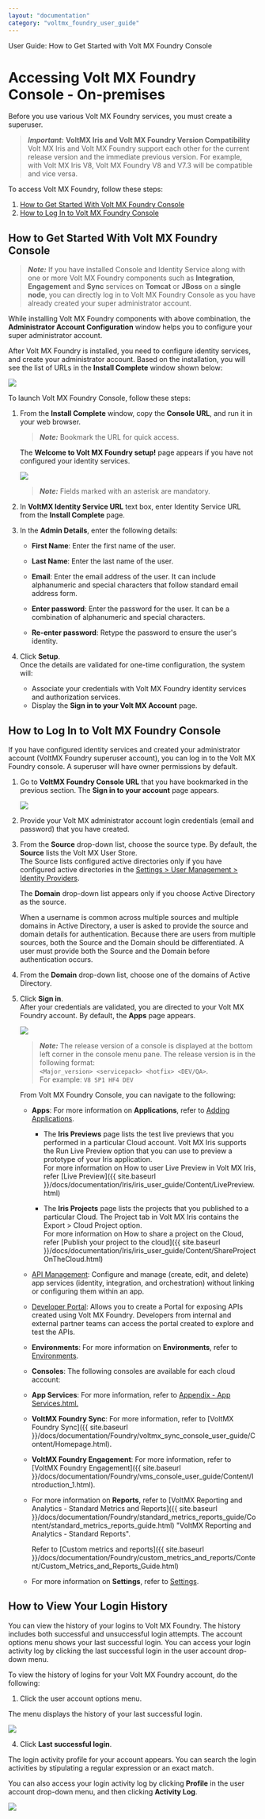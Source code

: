 ```yaml
---
layout: "documentation"
category: "voltmx_foundry_user_guide"
---
```

                              

User Guide: How to Get Started with Volt MX Foundry Console

Accessing Volt MX Foundry Console - On-premises
==============================================

Before you use various Volt MX Foundry services, you must create a superuser.

> **_Important:_** **VoltMX Iris and Volt MX Foundry Version Compatibility**   
Volt MX  Iris and Volt MX Foundry support each other for the current release version and the immediate previous version. For example, with Volt MX Iris V8, Volt MX Foundry V8 and V7.3 will be compatible and vice versa.  

To access Volt MX Foundry, follow these steps:

1.  [How to Get Started With Volt MX Foundry Console](#how-to-get-started-with-foundry-console)
2.  [How to Log In to Volt MX Foundry Console](#how-to-log-in-to-foundry-console)

How to Get Started With Volt MX Foundry Console
----------------------------------------------

> **_Note:_** If you have installed Console and Identity Service along with one or more Volt MX Foundry components such as **Integration**, **Engagement** and **Sync** services on **Tomcat** or **JBoss** on a **single node**, you can directly log in to Volt MX Foundry Console as you have already created your super administrator account.  
  
While installing Volt MX Foundry components with above combination, the **Administrator Account Configuration** window helps you to configure your super administrator account.

After Volt MX Foundry is installed, you need to configure identity services, and create your administrator account. Based on the installation, you will see the list of URLs in the **Install Complete** window shown below:

![](Resources/Images/OnPrem/Complete_695x570.png)

To launch Volt MX Foundry Console, follow these steps:

1.  From the **Install Complete** window, copy the **Console URL**, and run it in your web browser.  
    
    > **_Note:_** Bookmark the URL for quick access.
    
    The **Welcome to Volt MX Foundry setup!** page appears if you have not configured your identity services.
    
    ![](Resources/Images/OnPrem/Creating_SuperUser.png)
    
    > **_Note:_** Fields marked with an asterisk are mandatory.
    
2.  In **VoltMX Identity Service URL** text box, enter Identity Service URL from the **Install Complete** page.
3.  In the **Admin Details**, enter the following details:
    *   **First Name**: Enter the first name of the user.
    *   **Last Name**: Enter the last name of the user.
    *   **Email**: Enter the email address of the user. It can include alphanumeric and special characters that follow standard email address form.
    *   **Enter password**: Enter the password for the user. It can be a combination of alphanumeric and special characters.
        
    *   **Re-enter password**: Retype the password to ensure the user's identity.
        
4.  Click **Setup**.  
    Once the details are validated for one-time configuration, the system will:
    *   Associate your credentials with Volt MX Foundry identity services and authorization services.
    *   Display the **Sign in to your Volt MX Account** page.  
        

How to Log In to Volt MX Foundry Console
---------------------------------------

If you have configured identity services and created your administrator account (VoltMX Foundry superuser account), you can log in to the Volt MX Foundry console. A superuser will have owner permissions by default.

1.  Go to **VoltMX Foundry Console URL** that you have bookmarked in the previous section. The **Sign in to your account** page appears.
    
    ![](Resources/Images/OnPrem/Sign_in1.png)
    
2.  Provide your Volt MX administrator account login credentials (email and password) that you have created.
3.  From the **Source** drop-down list, choose the source type. By default, the **Source** lists the Volt MX User Store.  
    The Source lists configured active directories only if you have configured active directories in the [Settings > User Management > Identity Providers](Settings.html#identity-providers).
    
    The **Domain** drop-down list appears only if you choose Active Directory as the source.
    
    When a username is common across multiple sources and multiple domains in Active Directory, a user is asked to provide the source and domain details for authentication. Because there are users from multiple sources, both the Source and the Domain should be differentiated. A user must provide both the Source and the Domain before authentication occurs.
    

1.  From the **Domain** drop-down list, choose one of the domains of Active Directory.
2.  Click **Sign in**.  
    After your credentials are validated, you are directed to your Volt MX Foundry account. By default, the **Apps** page appears.  
    
    ![](Resources/Images/ConsoleUI_601x294.png)
    
    > **_Note:_** The release version of a console is displayed at the bottom left corner in the console menu pane. The release version is in the following format:  
    `<Major_version> <servicepack> <hotfix> <DEV/QA>`.  
    For example: `V8 SP1 HF4 DEV`
    
    From Volt MX Foundry Console, you can navigate to the following:
    
    *   **Apps**: For more information on **Applications**, refer to [Adding Applications](Adding_Applications.html).
        *   The **Iris Previews** page lists the test live previews that you performed in a particular Cloud account. Volt MX Iris supports the Run Live Preview option that you can use to preview a prototype of your Iris application.  
            For more information on How to user Live Preview in Volt MX Iris, refer [Live Preview]({{ site.baseurl }}/docs/documentation/Iris/iris_user_guide/Content/LivePreview.html)
            
        *   The **Iris Projects** page lists the projects that you published to a particular Cloud. The Project tab in Volt MX Iris contains the Export > Cloud Project option.  
            For more information on How to share a project on the Cloud, refer [Publish your project to the cloud]({{ site.baseurl }}/docs/documentation/Iris/iris_user_guide/Content/ShareProjectOnTheCloud.html)  
            
    *   [API Management](API_Management.html): Configure and manage (create, edit, and delete) app services (identity, integration, and orchestration) without linking or configuring them within an app.
    *   [Developer Portal](VoltMXDevPortal.html): Allows you to create a Portal for exposing APIs created using Volt MX Foundry. Developers from internal and external partner teams can access the portal created to explore and test the APIs.
    *   **Environments**: For more information on **Environments**, refer to [Environments](Environments.html#environments-on-premises).
    *   **Consoles**: The following consoles are available for each cloud account:
    
    *   **App Services**: For more information, refer to [Appendix - App Services.html.](Appendix_-_App_Services.html)
    *   **VoltMX Foundry Sync**: For more information, refer to [VoltMX Foundry Sync]({{ site.baseurl }}/docs/documentation/Foundry/voltmx_sync_console_user_guide/Content/Homepage.html).
    *   **VoltMX Foundry Engagement**: For more information, refer to [VoltMX Foundry Engagement]({{ site.baseurl }}/docs/documentation/Foundry/vms_console_user_guide/Content/Introduction_1.html).
    
    *   For more information on **Reports**, refer to [VoltMX Reporting and Analytics - Standard Metrics and Reports]({{ site.baseurl }}/docs/documentation/Foundry/standard_metrics_reports_guide/Content/standard_metrics_reports_guide.html) "VoltMX Reporting and Analytics - Standard Reports".  
          
        Refer to [Custom metrics and reports]({{ site.baseurl }}/docs/documentation/Foundry/custom_metrics_and_reports/Content/Custom_Metrics_and_Reports_Guide.html)
    *   For more information on **Settings**, refer to [Settings](Settings.html#settings-on-premises).

How to View Your Login History
------------------------------

You can view the history of your logins to Volt MX Foundry. The history includes both successful and unsuccessful login attempts. The account options menu shows your last successful login. You can access your login activity log by clicking the last successful login in the user account drop-down menu.

To view the history of logins for your Volt MX Foundry account, do the following:

1.  Click the user account options menu.

The menu displays the history of your last successful login.

![](Resources/Images/LastLoginHistory.png)

4.  Click **Last successful login**.

The login activity profile for your account appears. You can search the login activities by stipulating a regular expression or an exact match.

You can also access your login activity log by clicking **Profile** in the user account drop-down menu, and then clicking **Activity Log**.

![](Resources/Images/LoginActivityLog_656x366.png)
